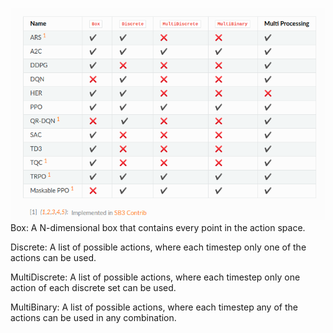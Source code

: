 


![](Pictures/rlAlgorithms.png)
Box: A N-dimensional box that contains every point in the action space.

Discrete: A list of possible actions, where each timestep only one of the actions can be used.

MultiDiscrete: A list of possible actions, where each timestep only one action of each discrete set can be used.

MultiBinary: A list of possible actions, where each timestep any of the actions can be used in any combination.
